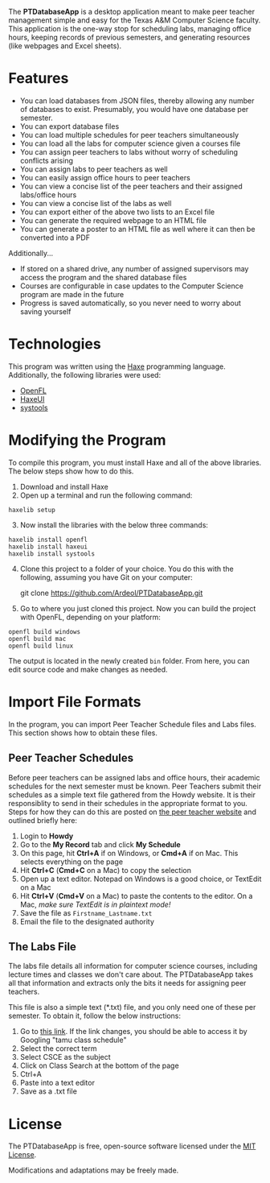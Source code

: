The **PTDatabaseApp** is a desktop application meant to make peer teacher management simple and easy for the Texas A&M Computer Science faculty.  This application is the one-way stop for scheduling labs, managing office hours, keeping records of previous semesters, and generating resources (like webpages and Excel sheets).

Features
========

* You can load databases from JSON files, thereby allowing any number of databases to exist.  Presumably, you would have one database per semester.
* You can export database files
* You can load multiple schedules for peer teachers simultaneously
* You can load all the labs for computer science given a courses file
* You can assign peer teachers to labs without worry of scheduling conflicts arising
* You can assign labs to peer teachers as well
* You can easily assign office hours to peer teachers
* You can view a concise list of the peer teachers and their assigned labs/office hours
* You can view a concise list of the labs as well
* You can export either of the above two lists to an Excel file
* You can generate the required webpage to an HTML file
* You can generate a poster to an HTML file as well where it can then be converted into a PDF

Additionally...
* If stored on a shared drive, any number of assigned supervisors may access the program and the shared database files
* Courses are configurable in case updates to the Computer Science program are made in the future
* Progress is saved automatically, so you never need to worry about saving yourself

Technologies
============

This program was written using the [Haxe](http://haxe.org/) programming language.  Additionally, the following libraries were used:

* [OpenFL](http://www.openfl.org/)
* [HaxeUI](http://haxeui.org/)
* [systools](https://github.com/waneck/systools)

Modifying the Program
=====================

To compile this program, you must install Haxe and all of the above libraries.  The below steps show how to do this.

1. Download and install Haxe
2. Open up a terminal and run the following command:
```
haxelib setup
``` 
3. Now install the libraries with the below three commands:
```
haxelib install openfl
haxelib install haxeui
haxelib install systools
```
    
4. Clone this project to a folder of your choice.  You do this with the following, assuming you have Git on your computer:

    git clone https://github.com/Ardeol/PTDatabaseApp.git
    
5. Go to where you just cloned this project.  Now you can build the project with OpenFL, depending on your platform:

```
openfl build windows
openfl build mac
openfl build linux
```
    
The output is located in the newly created `bin` folder.  From here, you can edit source code and make changes as needed.

Import File Formats
===================

In the program, you can import Peer Teacher Schedule files and Labs files.  This section shows how to obtain these files.

Peer Teacher Schedules
----------------------

Before peer teachers can be assigned labs and office hours, their academic schedules for the next semester must be known.  Peer Teachers submit their schedules as a simple text file gathered from the Howdy website.  It is their responsiblity to send in their schedules in the appropriate format to you.  Steps for how they can do this are posted on [the peer teacher website](http://engineering.tamu.edu/cse/academics/peer-teachers/how-to-apply) and outlined briefly here:

1. Login to **Howdy**
2. Go to the **My Record** tab and click **My Schedule**
3. On this page, hit **Ctrl+A** if on Windows, or **Cmd+A** if on Mac.  This selects everything on the page
4. Hit **Ctrl+C** (**Cmd+C** on a Mac) to copy the selection
5. Open up a text editor.  Notepad on Windows is a good choice, or TextEdit on a Mac
6. Hit **Ctrl+V** (**Cmd+V** on a Mac) to paste the contents to the editor.  On a Mac, *make sure TextEdit is in plaintext mode!*
7. Save the file as `Firstname_Lastname.txt`
8. Email the file to the designated authority

The Labs File
-------------

The labs file details all information for computer science courses, including lecture times and classes we don't care about.  The PTDatabaseApp takes all that information and extracts only the bits it needs for assigning peer teachers.

This file is also a simple text (*.txt) file, and you only need one of these per semester.  To obtain it, follow the below instructions:

1. Go to [this link](https://compass-ssb.tamu.edu/pls/PROD/bwckschd.p_disp_dyn_sched).  If the link changes, you should be able to access it by Googling "tamu class schedule"
2. Select the correct term
3. Select CSCE as the subject
4. Click on Class Search at the bottom of the page
5. Ctrl+A
6. Paste into a text editor
7. Save as a .txt file

License
=======
The PTDatabaseApp is free, open-source software licensed under the [MIT License](LICENSE.md).

Modifications and adaptations may be freely made.